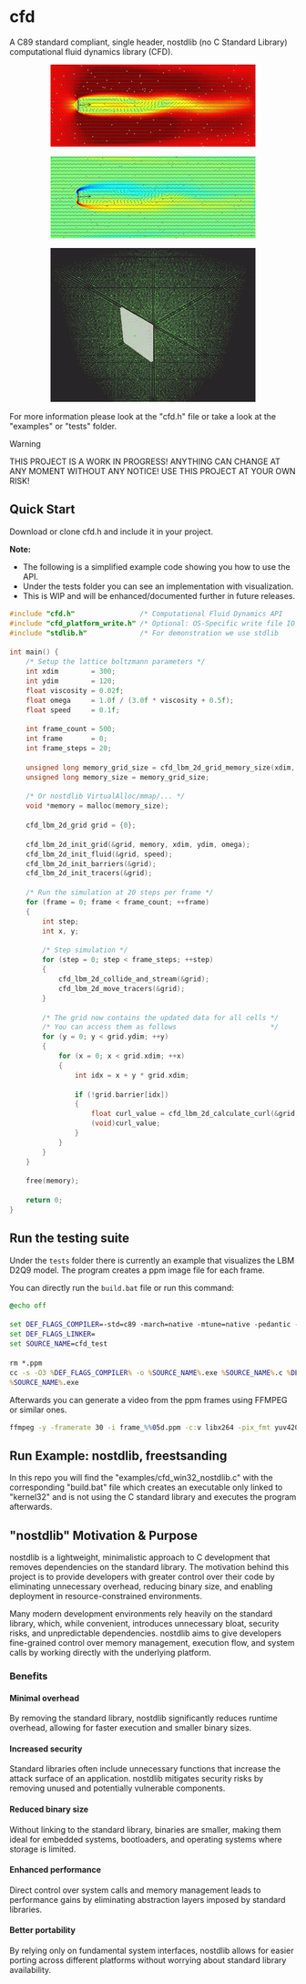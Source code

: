 # cfd
A C89 standard compliant, single header, nostdlib (no C Standard Library) computational fluid dynamics library (CFD).

<p align="center">
<a href="https://github.com/nickscha/cfd"><img src="assets/cfd.gif"></a>
</p>
<p align="center">
<a href="https://github.com/nickscha/cfd"><img src="assets/cfd_curl.gif"></a>
</p>
<p align="center">
<a href="https://github.com/nickscha/cfd"><img src="assets/cfd_3d.gif"></a>
</p>

For more information please look at the "cfd.h" file or take a look at the "examples" or "tests" folder.

> [!WARNING]
> THIS PROJECT IS A WORK IN PROGRESS! ANYTHING CAN CHANGE AT ANY MOMENT WITHOUT ANY NOTICE! USE THIS PROJECT AT YOUR OWN RISK!

## Quick Start

Download or clone cfd.h and include it in your project.

**Note:** 
- The following is a simplified example code showing you how to use the API. 
- Under the tests folder you can see an implementation with visualization.
- This is WIP and will be enhanced/documented further in future releases.

```C
#include "cfd.h"                /* Computational Fluid Dynamics API        */
#include "cfd_platform_write.h" /* Optional: OS-Specific write file IO API */
#include "stdlib.h"             /* For demonstration we use stdlib         */

int main() {
    /* Setup the lattice boltzmann parameters */
    int xdim        = 300;
    int ydim        = 120;
    float viscosity = 0.02f;
    float omega     = 1.0f / (3.0f * viscosity + 0.5f);
    float speed     = 0.1f;

    int frame_count = 500;
    int frame       = 0;
    int frame_steps = 20;

    unsigned long memory_grid_size = cfd_lbm_2d_grid_memory_size(xdim, ydim);
    unsigned long memory_size = memory_grid_size;

    /* Or nostdlib VirtualAlloc/mmap/... */
    void *memory = malloc(memory_size);

    cfd_lbm_2d_grid grid = {0};

    cfd_lbm_2d_init_grid(&grid, memory, xdim, ydim, omega);
    cfd_lbm_2d_init_fluid(&grid, speed);
    cfd_lbm_2d_init_barriers(&grid);
    cfd_lbm_2d_init_tracers(&grid);

    /* Run the simulation at 20 steps per frame */
    for (frame = 0; frame < frame_count; ++frame)
    {
        int step;
        int x, y;

        /* Step simulation */
        for (step = 0; step < frame_steps; ++step)
        {
            cfd_lbm_2d_collide_and_stream(&grid);
            cfd_lbm_2d_move_tracers(&grid);
        }

        /* The grid now contains the updated data for all cells */
        /* You can access them as follows                       */
        for (y = 0; y < grid.ydim; ++y)
        {
            for (x = 0; x < grid.xdim; ++x)
            {
                int idx = x + y * grid.xdim;

                if (!grid.barrier[idx])
                {
                    float curl_value = cfd_lbm_2d_calculate_curl(&grid, x, y);
                    (void)curl_value;
                }
            }
        }
    }

    free(memory);

    return 0;
}
```

## Run the testing suite

Under the `tests` folder there is currently an example that visualizes the LBM D2Q9 model.
The program creates a ppm image file for each frame.

You can directly run the `build.bat` file or run this command:

```bat
@echo off

set DEF_FLAGS_COMPILER=-std=c89 -march=native -mtune=native -pedantic -ffast-math -funroll-loops -finline-functions -flto -Wall -Wextra -Werror -Wvla -Wconversion -Wdouble-promotion -Wsign-conversion -Wuninitialized -Winit-self -Wunused -Wunused-macros -Wunused-local-typedefs
set DEF_FLAGS_LINKER=
set SOURCE_NAME=cfd_test

rm *.ppm
cc -s -O3 %DEF_FLAGS_COMPILER% -o %SOURCE_NAME%.exe %SOURCE_NAME%.c %DEF_FLAGS_LINKER%
%SOURCE_NAME%.exe
```

Afterwards you can generate a video from the ppm frames using FFMPEG or similar ones.

```bat
ffmpeg -y -framerate 30 -i frame_%%05d.ppm -c:v libx264 -pix_fmt yuv420p cfd.mp4
```

## Run Example: nostdlib, freestsanding

In this repo you will find the "examples/cfd_win32_nostdlib.c" with the corresponding "build.bat" file which
creates an executable only linked to "kernel32" and is not using the C standard library and executes the program afterwards.

## "nostdlib" Motivation & Purpose

nostdlib is a lightweight, minimalistic approach to C development that removes dependencies on the standard library. The motivation behind this project is to provide developers with greater control over their code by eliminating unnecessary overhead, reducing binary size, and enabling deployment in resource-constrained environments.

Many modern development environments rely heavily on the standard library, which, while convenient, introduces unnecessary bloat, security risks, and unpredictable dependencies. nostdlib aims to give developers fine-grained control over memory management, execution flow, and system calls by working directly with the underlying platform.

### Benefits

#### Minimal overhead
By removing the standard library, nostdlib significantly reduces runtime overhead, allowing for faster execution and smaller binary sizes.

#### Increased security
Standard libraries often include unnecessary functions that increase the attack surface of an application. nostdlib mitigates security risks by removing unused and potentially vulnerable components.

#### Reduced binary size
Without linking to the standard library, binaries are smaller, making them ideal for embedded systems, bootloaders, and operating systems where storage is limited.

#### Enhanced performance
Direct control over system calls and memory management leads to performance gains by eliminating abstraction layers imposed by standard libraries.

#### Better portability
By relying only on fundamental system interfaces, nostdlib allows for easier porting across different platforms without worrying about standard library availability.

